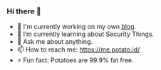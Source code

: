 ### Hi there 👋

- 🔭 I'm currently working on my own [blog](https://potato.id/).
- 🌱 I’m currently learning about Security Things.
- 💬 Ask me about anything.
- 📫 How to reach me: https://me.potato.id/
- ⚡ Fun fact: Potatoes are 99.9% fat free.
